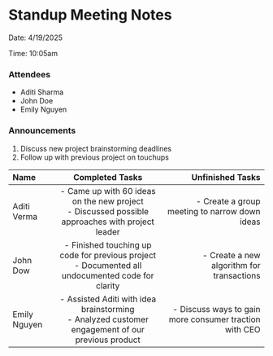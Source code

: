 # Standup Meeting Notes 

Date: 4/19/2025

Time: 10:05am

### Attendees
- Aditi Sharma  
- John Doe  
- Emily Nguyen 

### Announcements
1. Discuss new project brainstorming deadlines
2. Follow up with previous project on touchups

| Name         | Completed Tasks | Unfinished Tasks     |
| :---         |    :----:   |          ---: |
| Aditi Verma  | - Came up with 60 ideas on the new project <br> - Discussed possible approaches with project leader      | - Create a group meeting to narrow down ideas  |
| John Dow   | - Finished touching up code for previous project <br> - Documented all undocumented code for clarity        | - Create a new algorithm for transactions      |
| Emily Nguyen| - Assisted Aditi with idea brainstorming <br> - Analyzed customer engagement of our previous product | - Discuss ways to gain more consumer traction with CEO

